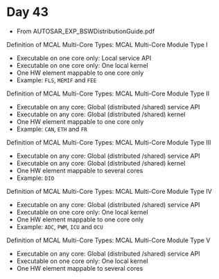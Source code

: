# Day 43

* From AUTOSAR\_EXP\_BSWDistributionGuide.pdf

Definition of MCAL Multi-Core Types: MCAL Multi-Core Module Type I
* Executable on one core only: Local service API
* Executable on one core only: One local kernel
* One HW element mappable to one core only
* Example: `FLS`, `MEMIF` and `FEE`

Definition of MCAL Multi-Core Types: MCAL Multi-Core Module Type II
* Executable on any core: Global (distributed /shared) service API
* Executable on any core: Global (distributed /shared) kernel
* One HW element mappable to one core only
* Example: `CAN`, `ETH` and `FR`

Definition of MCAL Multi-Core Types: MCAL Multi-Core Module Type III
* Executable on any core: Global (distributed /shared) service API
* Executable on any core: Global (distributed /shared) kernel
* One HW element mappable to several cores
* Example: `DIO`

Definition of MCAL Multi-Core Types: MCAL Multi-Core Module Type IV
* Executable on any core: Global (distributed /shared) service API
* Executable on one core only: One local kernel
* One HW element mappable to one core only
* Example: `ADC`, `PWM`, `ICU` and `OCU`

Definition of MCAL Multi-Core Types: MCAL Multi-Core Module Type V
* Executable on any core: Global (distributed /shared) service API
* Executable on one core only: One local kernel
* One HW element mappable to several cores
